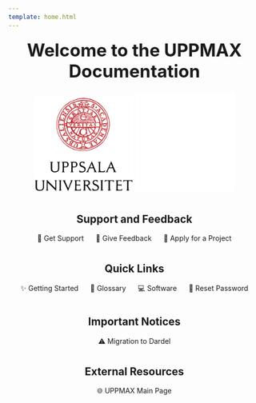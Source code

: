 ```yaml
---
template: home.html
---
```

<!--
<div style="text-align: center; font-size: 2.5em; font-weight: bold; margin-top: 20px;">
    Welcome to the UPPMAX documentation
</div>

<p align="center" width="100%">
    <img id="logo_light_mode" src="assets/UU_logo_color.svg" alt="drawing" width="200" >
    <img id="logo_dark_mode" src="assets/UU_logo_vit.svg" alt="drawing" width="200" >
</p>

<div style="text-align: center; margin-top: 20px;">
    <a href="https://docs.uppmax.uu.se/support/" class="md-button md-button--primary" style="text-decoration:none;">Get support</a>
    <a href="https://docs.google.com/forms/d/e/1FAIpQLScu1zrUnXw2qq2dA0oJB72-nILVq5mwScq75N_u_7KH2NJznw/viewform?usp=sf_link" class="md-button md-button--primary" style="text-decoration:none;">Give anonymous feedback</a>
    <a href="https://docs.uppmax.uu.se/getting_started/project_apply/" class="md-button md-button--primary" style="text-decoration:none;">Apply for a project</a>
</div>

<div style="text-align: center; margin-top: 20px;">
    <a href="https://docs.uppmax.uu.se/getting_started/get_started/" class="md-button md-button--primary" style="text-decoration:none;">✨ Getting started</a>
    <a href="https://docs.uppmax.uu.se/glossary/" class="md-button md-button--primary" style="text-decoration:none;">📖 Glossary</a>
    <a href="https://docs.uppmax.uu.se/software/overview/" class="md-button md-button--primary" style="text-decoration:none;">💻 Software</a>
    <a href="https://docs.uppmax.uu.se/getting_started/reset_uppmax_password/" class="md-button md-button--primary" style="text-decoration:none;">🔑 Reset your UPPMAX password</a>
    <a href="https://docs.uppmax.uu.se/cluster_guides/dardel_migration/" class="md-button md-button--primary" style="text-decoration:none;">⚠️ Migration to Dardel</a>
</div>

<div style="text-align: center; margin-top: 20px;">
    <a href="https://www.uu.se/en/centre/uppmax" class="md-button md-button--primary" style="text-decoration:none;">🌐 UPPMAX main page</a>
</div>
-->

<div style="text-align: center; font-size: 2.5em; font-weight: bold; margin-top: 20px;">
    Welcome to the UPPMAX Documentation
</div>

<!-- Logo Section -->
<p align="center" width="100%" style="margin-top: 20px;">
    <img id="logo_light_mode" src="assets/UU_logo_color.svg" alt="Uppsala University Logo" width="200">
    <img id="logo_dark_mode" src="assets/UU_logo_vit.svg" alt="Uppsala University Logo (Dark Mode)" width="200">
</p>

<!-- Support and Feedback Section -->
<div style="text-align: center; margin-top: 40px;">
    <h2>Support and Feedback</h2>
    <a href="https://docs.uppmax.uu.se/support/" class="md-button md-button--primary" style="text-decoration:none; margin: 10px;">📩 Get Support</a>
    <a href="https://docs.google.com/forms/d/e/1FAIpQLScu1zrUnXw2qq2dA0oJB72-nILVq5mwScq75N_u_7KH2NJznw/viewform?usp=sf_link" class="md-button md-button--primary" style="text-decoration:none; margin: 10px;">📝 Give Feedback</a>
    <a href="https://docs.uppmax.uu.se/getting_started/project_apply/" class="md-button md-button--primary" style="text-decoration:none; margin: 10px;">📂 Apply for a Project</a>
</div>

<!-- Quick Links Section -->
<div style="text-align: center; margin-top: 40px;">
    <h2>Quick Links</h2>
    <a href="https://docs.uppmax.uu.se/getting_started/get_started/" class="md-button md-button--primary" style="text-decoration:none; margin: 10px;">✨ Getting Started</a>
    <a href="https://docs.uppmax.uu.se/glossary/" class="md-button md-button--primary" style="text-decoration:none; margin: 10px;">📖 Glossary</a>
    <a href="https://docs.uppmax.uu.se/software/overview/" class="md-button md-button--primary" style="text-decoration:none; margin: 10px;">💻 Software</a>
    <a href="https://docs.uppmax.uu.se/getting_started/reset_uppmax_password/" class="md-button md-button--primary" style="text-decoration:none; margin: 10px;">🔑 Reset Password</a>
</div>

<!-- Important Notices Section -->
<div style="text-align: center; margin-top: 40px;">
    <h2>Important Notices</h2>
    <a href="https://docs.uppmax.uu.se/cluster_guides/dardel_migration/" class="md-button md-button--primary" style="text-decoration:none; margin: 10px;">⚠️ Migration to Dardel</a>
</div>

<!-- External Links Section -->
<div style="text-align: center; margin-top: 40px;">
    <h2>External Resources</h2>
    <a href="https://www.uu.se/en/centre/uppmax" class="md-button md-button--primary" style="text-decoration:none; margin: 10px;">🌐 UPPMAX Main Page</a>
</div>
